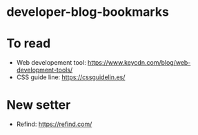 # developer-blog-bookmarks

# To read
- Web developement tool: https://www.keycdn.com/blog/web-development-tools/
- CSS guide line: https://cssguidelin.es/
# New setter
- Refind: https://refind.com/
